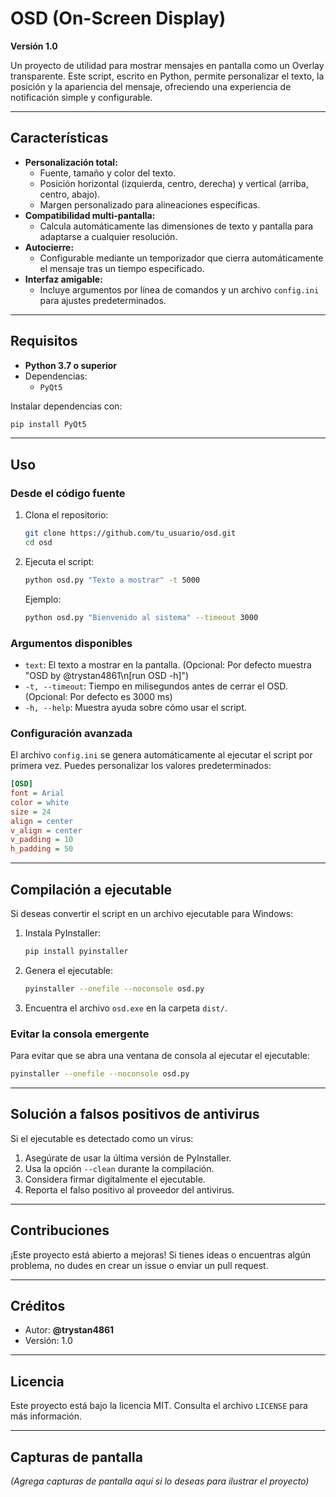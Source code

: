 # OSD (On-Screen Display)

**Versión 1.0**

Un proyecto de utilidad para mostrar mensajes en pantalla como un Overlay transparente. Este script, escrito en Python, permite personalizar el texto, la posición y la apariencia del mensaje, ofreciendo una experiencia de notificación simple y configurable.

---

## Características

- **Personalización total:**
  - Fuente, tamaño y color del texto.
  - Posición horizontal (izquierda, centro, derecha) y vertical (arriba, centro, abajo).
  - Margen personalizado para alineaciones específicas.
- **Compatibilidad multi-pantalla:**
  - Calcula automáticamente las dimensiones de texto y pantalla para adaptarse a cualquier resolución.
- **Autocierre:**
  - Configurable mediante un temporizador que cierra automáticamente el mensaje tras un tiempo especificado.
- **Interfaz amigable:**
  - Incluye argumentos por línea de comandos y un archivo `config.ini` para ajustes predeterminados.

---

## Requisitos

- **Python 3.7 o superior**
- Dependencias:
  - `PyQt5`

Instalar dependencias con:

```bash
pip install PyQt5
```

---

## Uso

### Desde el código fuente

1. Clona el repositorio:
   ```bash
   git clone https://github.com/tu_usuario/osd.git
   cd osd
   ```
2. Ejecuta el script:
   ```bash
   python osd.py "Texto a mostrar" -t 5000
   ```
   Ejemplo:
   ```bash
   python osd.py "Bienvenido al sistema" --timeout 3000
   ```

### Argumentos disponibles

- `text`: El texto a mostrar en la pantalla. (Opcional: Por defecto muestra "OSD by @trystan4861\n[run OSD -h]")
- `-t, --timeout`: Tiempo en milisegundos antes de cerrar el OSD. (Opcional: Por defecto es 3000 ms)
- `-h, --help`: Muestra ayuda sobre cómo usar el script.

### Configuración avanzada

El archivo `config.ini` se genera automáticamente al ejecutar el script por primera vez. Puedes personalizar los valores predeterminados:

```ini
[OSD]
font = Arial
color = white
size = 24
align = center
v_align = center
v_padding = 10
h_padding = 50
```

---

## Compilación a ejecutable

Si deseas convertir el script en un archivo ejecutable para Windows:

1. Instala PyInstaller:
   ```bash
   pip install pyinstaller
   ```
2. Genera el ejecutable:
   ```bash
   pyinstaller --onefile --noconsole osd.py
   ```
3. Encuentra el archivo `osd.exe` en la carpeta `dist/`.

### Evitar la consola emergente

Para evitar que se abra una ventana de consola al ejecutar el ejecutable:

```bash
pyinstaller --onefile --noconsole osd.py
```

---

## Solución a falsos positivos de antivirus

Si el ejecutable es detectado como un virus:

1. Asegúrate de usar la última versión de PyInstaller.
2. Usa la opción `--clean` durante la compilación.
3. Considera firmar digitalmente el ejecutable.
4. Reporta el falso positivo al proveedor del antivirus.

---

## Contribuciones

¡Este proyecto está abierto a mejoras! Si tienes ideas o encuentras algún problema, no dudes en crear un issue o enviar un pull request.

---

## Créditos

- Autor: **@trystan4861**
- Versión: 1.0

---

## Licencia

Este proyecto está bajo la licencia MIT. Consulta el archivo `LICENSE` para más información.

---

## Capturas de pantalla

*(Agrega capturas de pantalla aquí si lo deseas para ilustrar el proyecto)*
